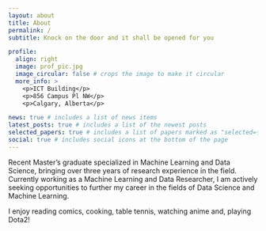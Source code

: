 ```yaml
---
layout: about
title: About
permalink: /
subtitle: Knock on the door and it shall be opened for you 

profile:
  align: right
  image: prof_pic.jpg
  image_circular: false # crops the image to make it circular
  more_info: >
    <p>ICT Building</p>
    <p>856 Campus Pl NW</p>
    <p>Calgary, Alberta</p>

news: true # includes a list of news items
latest_posts: true # includes a list of the newest posts
selected_papers: true # includes a list of papers marked as "selected={true}"
social: true # includes social icons at the bottom of the page
---
```


Recent Master’s graduate specialized in Machine Learning and Data Science, bringing over three years of research experience in the field. Currently working as a Machine Learning and Data Researcher, I am actively seeking opportunities to further my career in the fields of Data Science and Machine Learning.

I enjoy reading comics, cooking, table tennis, watching anime and, playing Dota2!
